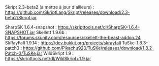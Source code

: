 Skript 2.3-beta2 (à mettre à jour d'ailleurs) : https://github.com/SkriptLang/Skript/releases/download/2.3-beta2/Skript.jar

SharpSK 1.6.4-snapshot : https://skripttools.net/dl/SharpSK+1.6.4-SNAPSHOT.jar
Skellett 1.9.6b : https://forums.skunity.com/resources/skellett-the-beast-addon.24
SkRayFall 1.9.14 : https://dev.bukkit.org/projects/skrayfall
TuSke-1.8.3-patch3 : https://github.com/Pikachu920/TuSKe/releases/download/1.8.2-Patch-3/TuSKe.jar
WildSkript 1.9 : https://skripttools.net/dl/WildSkript+1.9.jar
